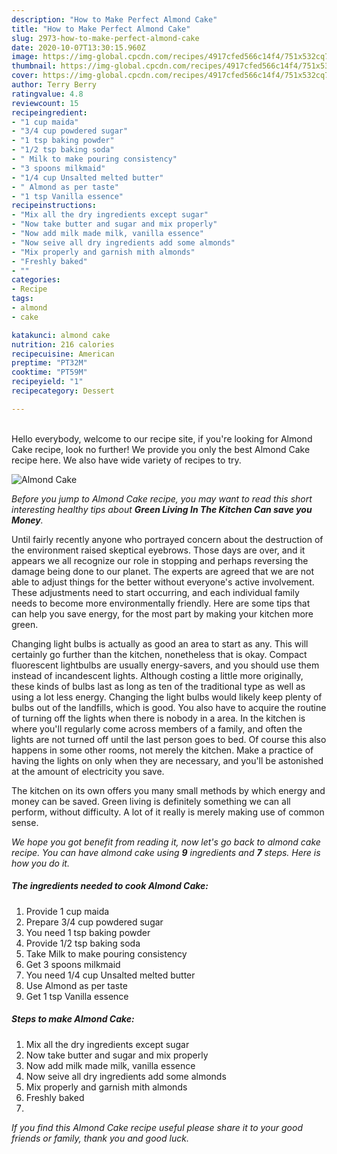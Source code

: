 ```yaml
---
description: "How to Make Perfect Almond Cake"
title: "How to Make Perfect Almond Cake"
slug: 2973-how-to-make-perfect-almond-cake
date: 2020-10-07T13:30:15.960Z
image: https://img-global.cpcdn.com/recipes/4917cfed566c14f4/751x532cq70/almond-cake-recipe-main-photo.jpg
thumbnail: https://img-global.cpcdn.com/recipes/4917cfed566c14f4/751x532cq70/almond-cake-recipe-main-photo.jpg
cover: https://img-global.cpcdn.com/recipes/4917cfed566c14f4/751x532cq70/almond-cake-recipe-main-photo.jpg
author: Terry Berry
ratingvalue: 4.8
reviewcount: 15
recipeingredient:
- "1 cup maida"
- "3/4 cup powdered sugar"
- "1 tsp baking powder"
- "1/2 tsp baking soda"
- " Milk to make pouring consistency"
- "3 spoons milkmaid"
- "1/4 cup Unsalted melted butter"
- " Almond as per taste"
- "1 tsp Vanilla essence"
recipeinstructions:
- "Mix all the dry ingredients except sugar"
- "Now take butter and sugar and mix properly"
- "Now add milk made milk, vanilla essence"
- "Now seive all dry ingredients add some almonds"
- "Mix properly and garnish mith almonds"
- "Freshly baked"
- ""
categories:
- Recipe
tags:
- almond
- cake

katakunci: almond cake 
nutrition: 216 calories
recipecuisine: American
preptime: "PT32M"
cooktime: "PT59M"
recipeyield: "1"
recipecategory: Dessert

---
```

<br>
Hello everybody, welcome to our recipe site, if you're looking for Almond Cake recipe, look no further! We provide you only the best Almond Cake recipe here. We also have wide variety of recipes to try.
<br>


![Almond Cake](https://img-global.cpcdn.com/recipes/4917cfed566c14f4/751x532cq70/almond-cake-recipe-main-photo.jpg)

<i>Before you jump to Almond Cake recipe, you may want to read this short interesting healthy tips about 
<strong>Green Living In The Kitchen Can save you Money</strong>.</i>
</br>

Until fairly recently anyone who portrayed concern about the destruction of the environment raised skeptical eyebrows. Those days are over, and it appears we all recognize our role in stopping and perhaps reversing the damage being done to our planet. The experts are agreed that we are not able to adjust things for the better without everyone's active involvement. These adjustments need to start occurring, and each individual family needs to become more environmentally friendly. Here are some tips that can help you save energy, for the most part by making your kitchen more green.

Changing light bulbs is actually as good an area to start as any. This will certainly go further than the kitchen, nonetheless that is okay. Compact fluorescent lightbulbs are usually energy-savers, and you should use them instead of incandescent lights. Although costing a little more originally, these kinds of bulbs last as long as ten of the traditional type as well as using a lot less energy. Changing the light bulbs would likely keep plenty of bulbs out of the landfills, which is good. You also have to acquire the routine of turning off the lights when there is nobody in a area. In the kitchen is where you'll regularly come across members of a family, and often the lights are not turned off until the last person goes to bed. Of course this also happens in some other rooms, not merely the kitchen. Make a practice of having the lights on only when they are necessary, and you'll be astonished at the amount of electricity you save.

The kitchen on its own offers you many small methods by which energy and money can be saved. Green living is definitely something we can all perform, without difficulty. A lot of it really is merely making use of common sense.


<i>We hope you got benefit from reading it, now let's go back to almond cake recipe. You can have almond cake using <strong>9</strong> ingredients and <strong>7</strong> steps. Here is how you do it.
</i>

##### The ingredients needed to cook Almond Cake:

1. Provide 1 cup maida
1. Prepare 3/4 cup powdered sugar
1. You need 1 tsp baking powder
1. Provide 1/2 tsp baking soda
1. Take  Milk to make pouring consistency
1. Get 3 spoons milkmaid
1. You need 1/4 cup Unsalted melted butter
1. Use  Almond as per taste
1. Get 1 tsp Vanilla essence


##### Steps to make Almond Cake:

1. Mix all the dry ingredients except sugar
1. Now take butter and sugar and mix properly
1. Now add milk made milk, vanilla essence
1. Now seive all dry ingredients add some almonds
1. Mix properly and garnish mith almonds
1. Freshly baked
1. 


<i>If you find this Almond Cake recipe useful please share it to your good friends or family, thank you and good luck.</i>
